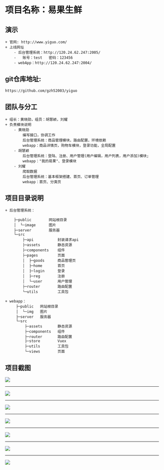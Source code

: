 # 项目名称：易果生鲜

## 演示
    + 官网: http://www.yiguo.com/
    + 上线网址
        - 后台管理系统：http://120.24.62.247:2005/
        -   账号：test   密码：123456
        - webApp：http://120.24.62.247:2004/

## git仓库地址: 
    https://github.com/gzh52003/yiguo

## 团队与分工
    + 组长：黄晓勋，组员：胡慧颖，刘耀
    + 负责模块说明
        - 黄晓勋
            编写接口，协调工作
            后台管理系统：商品管理模块，路由配置，环境依赖
            webapp：商品详情页，购物车模块，登录功能，全局配置
        - 胡慧颖
            后台管理系统：登陆、注册、用户管理(用户编辑，用户列表，用户添加)模块;
            webapp："我的易果"、登录模块
        - 刘耀
            爬取数据
            后台管理系统：基本框架搭建、首页、订单管理
            webapp：首页、分类页


## 项目目录说明
    + 后台管理系统：

        ├─public        网站根目录
        │  └─image      图片
        ├─server        服务器
        └─src
            ├─api           封装请求api
            ├─assets        静态资源 
            ├─components    组件
            ├─pages         页面
            │  ├─goods      商品管理页
            │  ├─home       首页
            │  ├─login      登录
            │  ├─reg        注册
            │  └─user       用户管理
            ├─router        路由配置
            └─utils         工具包

    + webapp：
         ├─public   网站根目录
         │  └─img   图片
         ├─server   服务器
         └─src
             ├─assets       静态资源           
             ├─components   组件
             ├─router       路由配置
             ├─store        Vuex
             ├─utils        工具包
             └─views        页面
            
##  项目截图
![](./project-img/后台管理系统—登录页.png)
***
![](./project-img/后台管理系统—用户管理.png)
***
![](./project-img/后台管理系统—商品管理.png)
***
![](./project-img/webapp-首页.png)
***
![](./project-img/webapp-商品详情页.png)
***
![](./project-img/webapp-购物车.png)
***
![](./project-img/webapp-商品分类.png)